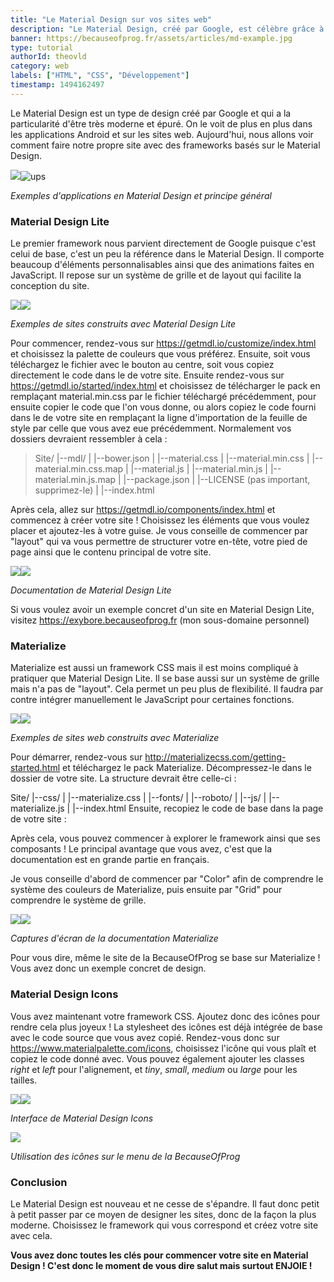 ```yaml
---
title: "Le Material Design sur vos sites web"
description: "Le Material Design, créé par Google, est célèbre grâce à son interface moderne et épurée. Voici un tutoriel pour que vous puissiez y intégrer sur vos sites webs."
banner: https://becauseofprog.fr/assets/articles/md-example.jpg
type: tutorial
authorId: theovld
category: web
labels: ["HTML", "CSS", "Développement"]
timestamp: 1494162497
---
```


Le Material Design est un type de design créé par Google et qui a la particularité d'être très moderne et épuré. On le voit de plus en plus dans les applications Android et sur les sites web. Aujourd'hui, nous allons voir comment faire notre propre site avec des frameworks basés sur le Material Design.

 ![](https://www.anthedesign.fr/w2015/wp-content/uploads/2016/01/freebie___weather_app_ui_design_by_graphberry-d8m33wj.png)![ups](https://becauseofprog.fr/assets/articles/md-example.jpg)

 *Exemples d'applications en Material Design et principe général*

### Material Design Lite

 Le premier framework nous parvient directement de Google puisque c'est celui de base, c'est un peu la référence dans le Material Design. Il comporte beaucoup d'éléments personnalisables ainsi que des animations faites en JavaScript. Il repose sur un système de grille et de layout qui facilite la conception du site.

 ![](https://cdn3.tnwcdn.com/wp-content/blogs.dir/1/files/2015/07/1foCgfXyJv5FjACTnEXpc0A.png)![](https://becauseofprog.fr/assets/articles/mdl2.PNG)

 *Exemples de sites construits avec Material Design Lite*

 Pour commencer, rendez-vous sur <https://getmdl.io/customize/index.html> et choisissez la palette de couleurs que vous préférez. Ensuite, soit vous téléchargez le fichier avec le bouton au centre, soit vous copiez directement le code dans le <head> de votre site. Ensuite rendez-vous sur <https://getmdl.io/started/index.html> et choisissez de télécharger le pack en remplaçant material.min.css par le fichier téléchargé précédemment, pour ensuite copier le code que l'on vous donne, ou alors copiez le code fourni dans le <head> de votre site en remplaçant la ligne d'importation de la feuille de style par celle que vous avez eue précédemment. Normalement vos dossiers devraient ressembler à cela :

  > Site/ |--mdl/ | |--bower.json | |--material.css | |--material.min.css | |--material.min.css.map | |--material.js | |--material.min.js | |--material.min.js.map | |--package.json | |--LICENSE (pas important, supprimez-le) | |--index.html 
  
  Après cela, allez sur <https://getmdl.io/components/index.html> et commencez à créer votre site ! Choisissez les éléments que vous voulez placer et ajoutez-les à votre guise. Je vous conseille de commencer par "layout" qui va vous permettre de structurer votre en-tête, votre pied de page ainsi que le contenu principal de votre site.

 ![](https://becauseofprog.fr/assets/articles/mdl-doc1.PNG)![](https://becauseofprog.fr/assets/articles/mdl-doc2.PNG)

 *Documentation de Material Design Lite*

 Si vous voulez avoir un exemple concret d'un site en Material Design Lite, visitez <https://exybore.becauseofprog.fr> (mon sous-domaine personnel)

### Materialize

 Materialize est aussi un framework CSS mais il est moins compliqué à pratiquer que Material Design Lite. Il se base aussi sur un système de grille mais n'a pas de "layout". Cela permet un peu plus de flexibilité. Il faudra par contre intégrer manuellement le JavaScript pour certaines fonctions.

 ![](https://becauseofprog.fr/assets/articles/materialize1.PNG)![](https://becauseofprog.fr/assets/articles/materialize2.PNG)

 *Exemples de sites web construits avec Materialize*

 Pour démarrer, rendez-vous sur <http://materializecss.com/getting-started.html> et téléchargez le pack Materialize. Décompressez-le dans le dossier de votre site. La structure devrait être celle-ci :

  Site/ |--css/ | |--materialize.css | |--fonts/ | |--roboto/ | |--js/ | |--materialize.js | |--index.html Ensuite, recopiez le code de base dans la page de votre site :

  <!DOCTYPE html> <html> <head> <link href="http://fonts.googleapis.com/icon?family=Material+Icons" rel="stylesheet"> <link type="text/css" rel="stylesheet" href="css/materialize.min.css" media="screen,projection"/> <script type="text/javascript" src="https://code.jquery.com/jquery-2.1.1.min.js"></script> <script type="text/javascript" src="js/materialize.min.js"></script> <meta name="viewport" content="width=device-width, initial-scale=1.0"/> </head> <body> <!-- Contenu de la page --> </body> </html> Après cela, vous pouvez commencer à explorer le framework ainsi que ses composants ! Le principal avantage que vous avez, c'est que la documentation est en grande partie en français.  
 Je vous conseille d'abord de commencer par "Color" afin de comprendre le système des couleurs de Materialize, puis ensuite par "Grid" pour comprendre le système de grille.

 ![](https://becauseofprog.fr/assets/articles/materialize-doc1.PNG)![](https://becauseofprog.fr/assets/articles/materialize-doc2.PNG)

 *Captures d'écran de la documentation Materialize*

 Pour vous dire, même le site de la BecauseOfProg se base sur Materialize ! Vous avez donc un exemple concret de design.

### Material Design Icons

 Vous avez maintenant votre framework CSS. Ajoutez donc des icônes pour rendre cela plus joyeux ! La stylesheet des icônes est déjà intégrée de base avec le code source que vous avez copié. Rendez-vous donc sur <https://www.materialpalette.com/icons>, choisissez l'icône qui vous plaît et copiez le code donné avec. Vous pouvez également ajouter les classes *right* et *left* pour l'alignement, et *tiny*, *small*, *medium* ou *large* pour les tailles.

 ![](https://becauseofprog.fr/assets/articles/mdi.PNG)![](https://becauseofprog.fr/assets/articles/mdi2.PNG)

 *Interface de Material Design Icons*

 ![](https://becauseofprog.fr/assets/articles/mdi-usage.PNG)

 *Utilisation des icônes sur le menu de la BecauseOfProg*

### Conclusion

 Le Material Design est nouveau et ne cesse de s'épandre. Il faut donc petit à petit passer par ce moyen de designer les sites, donc de la façon la plus moderne. Choisissez le framework qui vous correspond et créez votre site avec cela.

 **Vous avez donc toutes les clés pour commencer votre site en Material Design ! C'est donc le moment de vous dire salut mais surtout ENJOIE !**

 
